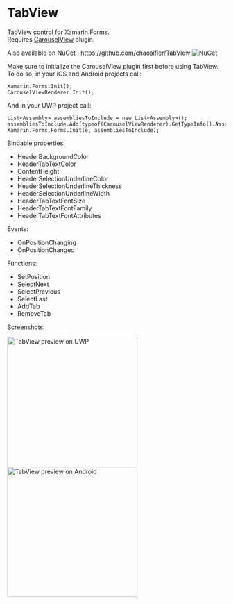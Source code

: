 # TabView
TabView control for Xamarin.Forms.<br />
Requires <a href="https://github.com/alexrainman/CarouselView/">CarouselView</a> plugin.

Also available on NuGet :  https://github.com/chaosifier/TabView [![NuGet](https://img.shields.io/badge/NUGET-1.0.0-green.svg)](https://github.com/chaosifier/TabView)

Make sure to initialize the CarouselView plugin first before using TabView.
To do so, in your iOS and Android projects call:

```
Xamarin.Forms.Init();
CarouselViewRenderer.Init();
```

And in your UWP project call:

```
List<Assembly> assembliesToInclude = new List<Assembly>();
assembliesToInclude.Add(typeof(CarouselViewRenderer).GetTypeInfo().Assembly);
Xamarin.Forms.Forms.Init(e, assembliesToInclude);
```

Bindable properties:
- HeaderBackgroundColor
- HeaderTabTextColor
- ContentHeight
- HeaderSelectionUnderlineColor
- HeaderSelectionUnderlineThickness
- HeaderSelectionUnderlineWidth
- HeaderTabTextFontSize
- HeaderTabTextFontFamily
- HeaderTabTextFontAttributes


Events:
- OnPositionChanging
- OnPositionChanged


Functions: 
- SetPosition
- SelectNext
- SelectPrevious
- SelectLast
- AddTab
- RemoveTab


Screenshots:

<img src="https://media.giphy.com/media/l4pSYIQqxenNghNcY/giphy.gif" align="middle" width="300" alt="TabView preview on UWP"/>
<img src="https://media.giphy.com/media/3ohs4wHWKIzKlX9R9S/giphy.gif" align="middle" width="300" alt="TabView preview on Android"/>
